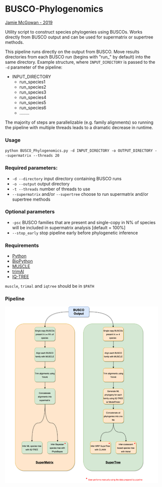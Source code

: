# BUSCO-Phylogenomics

<a href="https://jamiemcgowan.ie" target="_blank">Jamie McGowan - 2019</a>

Utility script to construct species phylogenies using BUSCOs. Works directly from BUSCO output and can be used for supermatrix or supertree methods.

This pipeline runs directly on the output from BUSCO. Move results directories from each BUSCO run (begins with "run_" by default) into the same directory. Example structure, where `INPUT_DIRECTORY` is passed to the `-d` parameter of the pipeline:

* INPUT_DIRECTORY
	* run_species1
	* run_species2
	* run_species3
	* run_species4
	* run_species5
	* run_species6
	* ........


The majority of steps are parallelizable (e.g. family alignments) so running the pipeline with multiple threads leads to a dramatic decrease in runtime.

### Usage
	python BUSCO_Phylogenomics.py -d INPUT_DIRECTORY -o OUTPUT_DIRECTORY --supermatrix --threads 20
	
	
	
### Required parameters:
* `-d --directory` input directory containing BUSCO runs
* `-o --output` output directory
* `-t --threads` number of threads to use
* `--supermatrix` and/or `--supertree` choose to run supermatrix and/or supertree methods


### Optional parameters
* `-psc` BUSCO families that are present and single-copy in N% of species will be included in supermatrix analysis [default = 100%]
* `--stop_early` stop pipeline early before phylogenetic inference


### Requirements
* [Python](https://www.python.org/)
* [BioPython](https://biopython.org/)
* [MUSCLE](https://www.drive5.com/muscle/)
* [trimAl](http://trimal.cgenomics.org/)
* [IQ-TREE](http://www.iqtree.org/)


`muscle`, `trimal` and `iqtree` should be in `$PATH`


### Pipeline
![BUSCO Phylogenomics pipeline](./pipeline.png)


